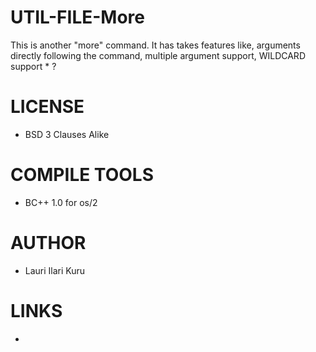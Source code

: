 # UTIL-FILE-More
This is another "more" command. It has takes features like, arguments directly following the command, multiple argument support, WILDCARD support * ?

LICENSE
===============
* BSD 3 Clauses Alike

COMPILE TOOLS
===============
* BC++ 1.0 for os/2
 
AUTHOR
===============
* Lauri Ilari Kuru

LINKS
===============
* 

